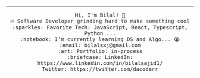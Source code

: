 <hr></hr>
<p align="center">
  <samp>
    Hi, I'm Bilal! 👋 <br>
    🔥 Software Developer grinding hard to make something cool  <br>
    :sparkles: Favorite Tech: JavaScript, React, Typescript, Python ... <br>
    :notebook: I’m currently learning DS and Algo... 😭  <br>
    :email:	bilalsxj@gmail.com <br>
    :art: Portfolio: in-process <br>
    :briefcase: LinkedIn: https://www.linkedin.com/in/bilalsajid1/ <br>
                Twitter: https://twitter.com/dacoderr
  </samp>
</p>
